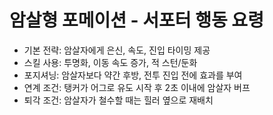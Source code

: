 # 암살형 포메이션 - 서포터 행동 요령

- 기본 전략: 암살자에게 은신, 속도, 진입 타이밍 제공
- 스킬 사용: 투명화, 이동 속도 증가, 적 스턴/둔화
- 포지셔닝: 암살자보다 약간 후방, 전투 진입 전에 효과를 부여
- 연계 조건: 탱커가 어그로 유도 시작 후 2초 이내에 암살자 버프
- 퇴각 조건: 암살자가 철수할 때는 힐러 옆으로 재배치
